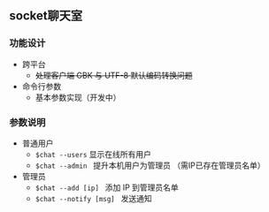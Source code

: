 ## socket聊天室

### 功能设计
* 跨平台
    * ~~处理客户端 GBK 与 UTF-8 默认编码转换问题~~
* 命令行参数
    * 基本参数实现（开发中）
    
### 参数说明
* 普通用户
    * `$chat --users` 显示在线所有用户
    * `$chat --admin ` 提升本机用户为管理员 （需IP已存在管理员名单）  
* 管理员
    * `$chat --add [ip] ` 添加 IP 到管理员名单
    * `$chat --notify [msg] ` 发送通知